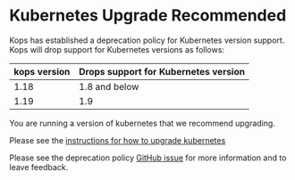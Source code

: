 # Kubernetes Upgrade Recommended

Kops has established a deprecation policy for Kubernetes version support.
Kops will drop support for Kubernetes versions as follows:

| kops version | Drops support for Kubernetes version |
|--------------|--------------------------------------|
| 1.18         | 1.8 and below                        |
| 1.19         | 1.9                                  |


You are running a version of kubernetes that we recommend upgrading.

Please see the [instructions for how to upgrade kubernetes](https://kops.sigs.k8s.io/operations/updates_and_upgrades/#upgrading-kubernetes)

Please see the deprecation policy [GitHub issue](https://github.com/kubernetes/kops/issues/7999) for more information and to leave feedback.